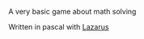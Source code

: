 A very basic game about math solving

Written in pascal with [Lazarus](https://www.lazarus-ide.org)
